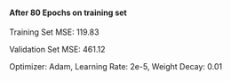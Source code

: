 #### After 80 Epochs on training set

Training Set MSE: 119.83

Validation Set MSE: 461.12

Optimizer: Adam, Learning Rate: 2e-5, Weight Decay: 0.01
